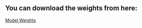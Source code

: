 ## You can download the weights from here:

[Model Weights](https://drive.google.com/drive/folders/1dsTkil-XjdT8azeQTA0BHKbSp485nSei?usp=sharing)
